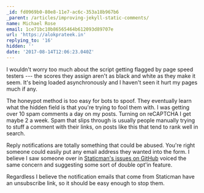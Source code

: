 ```yaml
---
_id: fd0969b0-80e8-11e7-ac6c-353a18b967b6
_parent: /articles/improving-jekyll-static-comments/
name: Michael Rose
email: 1ce71bc10b86565464b612093d89707e
url: 'https://alokprateek.in'
replying_to: '16'
hidden: ''
date: '2017-08-14T12:06:23.040Z'
---
```


I wouldn't worry too much about the script getting flagged by page speed testers
--- the scores they assign aren't as black and white as they make it seem. It's
being loaded asynchronously and I haven't seen it hurt my pages much if any.

The honeypot method is too easy for bots to spoof. They eventually learn what
the hidden field is that you're trying to fool them with. I was getting over 10
spam comments a day on my posts. Turning on reCAPTCHA I get maybe 2 a week. Spam
that slips through is usually people manually trying to stuff a comment with
their links, on posts like this that tend to rank well in search.

Reply notifications are totally something that could be abused. You're right
someone could easily put any email address they wanted into the form. I believe
I saw someone over in
[Staticman's issues on GitHub](https://github.com/eduardoboucas/staticman/issues)
voiced the same concern and suggesting some sort of double opt'in feature.

Regardless I believe the notification emails that come from Staticman have an
unsubscribe link, so it should be easy enough to stop them.
